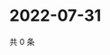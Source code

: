 # 2022-07-31

共 0 条

<!-- BEGIN WEIBO -->
<!-- 最后更新时间 Sun Jul 31 2022 22:00:43 GMT+0800 (China Standard Time) -->

<!-- END WEIBO -->
